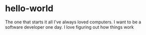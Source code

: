 # hello-world
The one that starts it all 
I've always loved computers. I want to be a software developer one day.
I love figuring out how things work 
